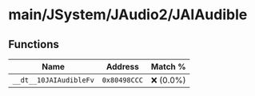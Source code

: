 # main/JSystem/JAudio2/JAIAudible

## Functions

| Name | Address | Match % |
|------|---------|---------|
| `__dt__10JAIAudibleFv` | `0x80498CCC` | :x: (0.0%) |